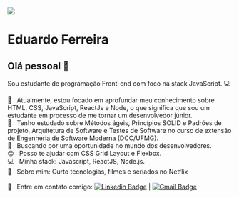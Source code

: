 <img width="auto" src="https://github.com/tgmarinho/tgmarinho/blob/master/banner.png">

# Eduardo Ferreira

## Olá pessoal 👋
Sou estudante de programação Front-end com foco na stack JavaScript. :computer:

 :rocket:  &nbsp; Atualmente, estou focado em aprofundar meu conhecimento sobre HTML, CSS, JavaScript, ReactJs e Node, o que significa que sou um estudante em processo de me tornar um desenvolvedor júnior.
 <br/> :rocket:  &nbsp; Tenho estudado sobre Métodos ágeis, Princípios SOLID e Padrões de projeto, Arquitetura de Software e Testes de Software no curso de extensão de Engenheria de Software Moderna (DCC/UFMG).
 <br/> :purple_heart: &nbsp; Buscando por uma oportunidade no mundo dos desenvolvedores.
 <br/> :blush: &nbsp; Posso te ajudar com CSS Grid Layout e Flexbox.
 <br/> :computer: &nbsp; Minha stack: Javascript, ReactJS, Node.js.
 <br/> 💬  &nbsp; Sobre mim: Curto tecnologias, filmes e seriados no Netflix
 <br/>
 <br/> :email: &nbsp; Entre em contato comigo: [![Linkedin Badge](https://img.shields.io/badge/-EduardoFerreira-blue?style=flat-square&logo=Linkedin&logoColor=white&link=https://www.linkedin.com/in/eduferreira13/)](https://www.linkedin.com/in/eduferreira13/) 
| 
[![Gmail Badge](https://img.shields.io/badge/-edualvesf13@gmail.com-c14438?style=flat-square&logo=Gmail&logoColor=white&link=mailto:edualvesf13@gmail.com)](mailto:edualvesf13@gmail.com)

```
